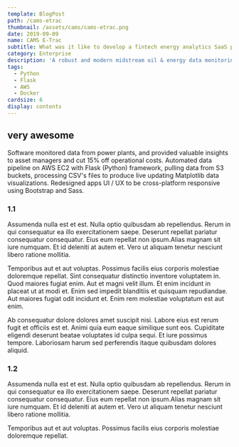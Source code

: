 ```yaml
---
template: BlogPost
path: /cams-etrac
thumbnail: /assets/cams/cams-etrac.png
date: 2019-09-09
name: CAMS E-Trac
subtitle: What was it like to develop a fintech energy analytics SaaS product? 
category: Enterprise
description: 'A robust and modern midstream oil & energy data monitoring web-app. Built with Python on AWS.'
tags:
  - Python
  - Flask
  - AWS
  - Docker
cardsize: 6
display: contents
---
```

## very awesome

Software monitored data from power plants, and provided valuable insights to asset managers and cut 15% off operational costs. Automated data pipeline on AWS EC2 with Flask (Python) framework, pulling data from S3 buckets, processing CSV's files to produce live updating Matplotlib data visualizations. Redesigned apps UI / UX to be cross-platform responsive using Bootstrap and Sass.

### 1.1

Assumenda nulla est et est. Nulla optio quibusdam ab repellendus. Rerum in qui consequatur ea illo exercitationem saepe. Deserunt repellat pariatur consequatur consequatur. Eius eum repellat non ipsum.Alias magnam sit iure numquam. Et id deleniti at autem et. Vero ut aliquam tenetur nesciunt libero ratione mollitia.

Temporibus aut et aut voluptas. Possimus facilis eius corporis molestiae doloremque repellat. Sint consequatur distinctio inventore voluptatem in. Quod maiores fugiat enim. Aut et magni velit illum. Et enim incidunt in placeat ut at modi et. Enim sed impedit blanditiis et quisquam repudiandae. Aut maiores fugiat odit incidunt et. Enim rem molestiae voluptatum est aut enim.

Ab consequatur dolore dolores amet suscipit nisi. Labore eius est rerum fugit et officiis est et. Animi quia eum eaque similique sunt eos. Cupiditate eligendi deserunt beatae voluptates id culpa sequi. Et iure possimus tempore. Laboriosam harum sed perferendis itaque quibusdam dolores aliquid.

### 1.2

Assumenda nulla est et est. Nulla optio quibusdam ab repellendus. Rerum in qui consequatur ea illo exercitationem saepe. Deserunt repellat pariatur consequatur consequatur. Eius eum repellat non ipsum.Alias magnam sit iure numquam. Et id deleniti at autem et. Vero ut aliquam tenetur nesciunt libero ratione mollitia.

Temporibus aut et aut voluptas. Possimus facilis eius corporis molestiae doloremque repellat.
 